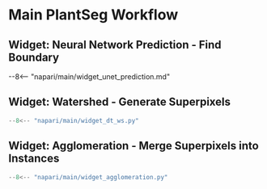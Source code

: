 # Main PlantSeg Workflow

## Widget: Neural Network Prediction - Find Boundary

--8<-- "napari/main/widget_unet_prediction.md"

## Widget: Watershed - Generate Superpixels

```python exec="1" html="1"
--8<-- "napari/main/widget_dt_ws.py"
```

## Widget: Agglomeration - Merge Superpixels into Instances

```python exec="1" html="1"
--8<-- "napari/main/widget_agglomeration.py"
```

